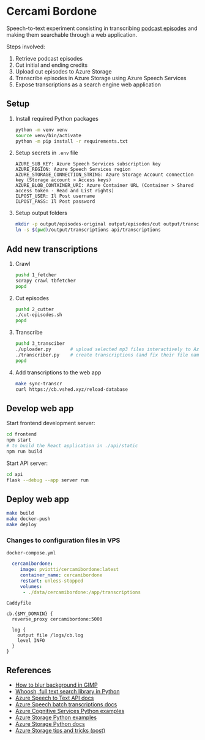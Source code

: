 # Cercami Bordone

Speech-to-text experiment consisting in transcribing [podcast episodes][tb] and making them
searchable through a web application.

Steps involved:
1. Retrieve podcast episodes
2. Cut initial and ending credits
3. Upload cut episodes to Azure Storage
4. Transcribe episodes in Azure Storage using Azure Speech Services
4. Expose transcriptions as a search engine web application

## Setup

1. Install required Python packages
    ```bash
    python -m venv venv
    source venv/bin/activate
    python -m pip install -r requirements.txt
    ```
2. Setup secrets in `.env` file
    ```
    AZURE_SUB_KEY: Azure Speech Services subscription key
    AZURE_REGION: Azure Speech Services region
    AZURE_STORAGE_CONNECTION_STRING: Azure Storage Account connection key (Storage account > Access keys)
    AZURE_BLOB_CONTAINER_URI: Azure Container URL (Container > Shared access token - Read and List rights)
    ILPOST_USER: Il Post username
    ILPOST_PASS: Il Post password
    ```
3. Setup output folders
    ```bash
    mkdir -p output/episodes-original output/episodes/cut output/transcriptions
    ln -s $(pwd)/output/transcriptions api/transcriptions
    ```

## Add new transcriptions

1. Crawl
    ```bash
    pushd 1_fetcher
    scrapy crawl tbfetcher
    popd
    ```
2. Cut episodes
    ```bash
    pushd 2_cutter
    ./cut-episodes.sh
    popd
    ```
3. Transcribe
    ```bash
    pushd 3_transciber
    ./uploader.py       # upload selected mp3 files interactively to Azure Storage
    ./transcriber.py    # create transcriptions (and fix their file names)
    popd
    ```
4. Add transcriptions to the web app
    ```bash
    make sync-transcr
    curl https://cb.vshed.xyz/reload-database
    ```

## Develop web app

Start frontend development server:
```bash
cd frontend
npm start
# to build the React application in ./api/static
npm run build
```
Start API server:
```bash
cd api
flask --debug --app server run
```

## Deploy web app

```bash
make build
make docker-push
make deploy
```

### Changes to configuration files in VPS

`docker-compose.yml`
```yml
  cercamibordone:
     image: pviotti/cercamibordone:latest
     container_name: cercamibordone
     restart: unless-stopped
     volumes:
      - ./data/cercamibordone:/app/transcriptions
```

`Caddyfile`
```text
cb.{$MY_DOMAIN} {
  reverse_proxy cercamibordone:5000

  log {
    output file /logs/cb.log
    level INFO
  }
}
```

## References

- [How to blur background in GIMP](https://thegimptutorials.com/how-to-blur-background/)
- [Whoosh, full text search library in Python](https://whoosh.readthedocs.io/en/latest/quickstart.html)
- [Azure Speech to Text API docs](https://westus.dev.cognitive.microsoft.com/docs/services/speech-to-text-api-v3-0/operations/CreateTranscription)
- [Azure Speech batch transcriptions docs](https://learn.microsoft.com/en-us/azure/cognitive-services/speech-service/batch-transcription)
- [Azure Cognitive Services Python examples](https://github.com/Azure-Samples/cognitive-services-speech-sdk/tree/master/samples/batch/python)
- [Azure Storage Python examples](https://github.com/Azure/azure-storage-python/blob/master/samples/blob/block_blob_usage.py)
- [Azure Storage Python docs](https://learn.microsoft.com/en-us/azure/storage/blobs/storage-blob-python-get-started?tabs=azure-ad)
- [Azure Storage tips and tricks (post)](https://thats-it-code.com/azure/azure-blob-storage-operation-using-python/#python-azure-blob-storage-list-files)




[tb]: https://www.ilpost.it/podcasts/tienimi-bordone/